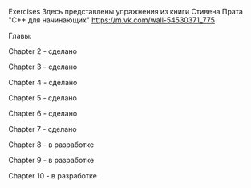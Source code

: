 Exercises
Здесь представлены упражнения из книги Стивена Прата "C++ для начинающих" https://m.vk.com/wall-54530371_775

Главы:

Chapter 2 - сделано

Chapter 3 - сделано

Chapter 4 - сделано

Chapter 5 - сделано

Chapter 6 - сделано

Chapter 7 - сделано

Chapter 8 - в разработке

Chapter 9 - в разработке

Chapter 10 - в разработке

